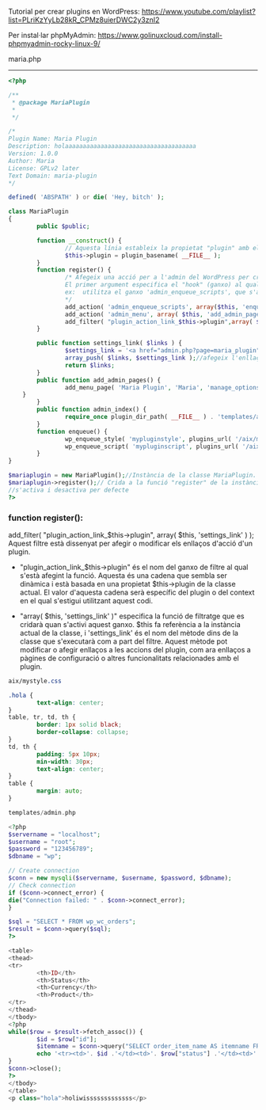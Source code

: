 
Tutorial per crear plugins en WordPress: 
https://www.youtube.com/playlist?list=PLriKzYyLb28kR_CPMz8uierDWC2y3znI2

Per instal·lar phpMyAdmin: 
https://www.golinuxcloud.com/install-phpmyadmin-rocky-linux-9/


maria.php
*********

```php
<?php

/**
 * @package MariaPlugin
 *
 */

/*
Plugin Name: Maria Plugin
Description: holaaaaaaaaaaaaaaaaaaaaaaaaaaaaaaaaaaaaa
Version: 1.0.0
Author: Maria
License: GPLv2 later
Text Domain: maria-plugin
*/

defined( 'ABSPATH' ) or die( 'Hey, bitch' );

class MariaPlugin
{
        public $public;

        function __construct() {
                // Aquesta línia estableix la propietat "plugin" amb el nom base del plugin (és una funció de WordPress) que correspon a aquest arxiu.
                $this->plugin = plugin_basename( __FILE__ );
        }
        function register() {
                /* Afegeix una acció per a l'admin del WordPress per cridar la funció enqueue i add_admin_pages.
                El primer argument especifica el "hook" (ganxo) al qual vols associar la funció que s'ha de cridar quan es produeix aquest ganxo.
                ex:  utilitza el ganxo 'admin_enqueue_scripts', que s'activa quan s'està carregant la part d'administració (admin) de WordPress. Quan aquest ganxo es                         dispara, la funció $this->enqueue s'executarà.
                */
                add_action( 'admin_enqueue_scripts', array($this, 'enqueue') );
                add_action( 'admin_menu', array( $this, 'add_admin_pages' ) );
                add_filter( "plugin_action_link_$this->plugin",array( $this, 'settings_link') );//afegeix un filtre per a les accions del plugin per cridar la funció                         "settings_link" d'aquesta classe.
        }

        public function settings_link( $links ) {
                $settings_link = '<a href="admin.php?page=maria_plugin">Settings</a>';//defineix un enllaç d'ajustos per al plugin.
                array_push( $links, $settings_link );//afegeix l'enllaç als enllaços existents
                return $links;
        }
        public function add_admin_pages() {
                add_menu_page( 'Maria Plugin', 'Maria', 'manage_options', 'maria_plugin', array( $this, 'admin_index' ), 'dashicons-stordashicons-store', 110 );//Afegeix una pàgina d'administració al menú de WordPress.
    }
        }
        public function admin_index() {
                require_once plugin_dir_path( __FILE__ ) . 'templates/admin.php';//inclou el fitxer d'administració.
        }
        function enqueue() {
                wp_enqueue_style( 'mypluginstyle', plugins_url( '/aix/mystyle.css', __FILE__ ) );
                wp_enqueue_script( 'mypluginscript', plugins_url( '/aix/myscript.js', __FILE__ ) );
        }
}

$mariaplugin = new MariaPlugin();//Instància de la classe MariaPlugin.
$mariaplugin->register();// Crida a la funció "register" de la instància per configurar el plugin.
//s'activa i desactiva per defecte
?>
```


### function register():
add_filter( "plugin_action_link_$this->plugin", array( $this, 'settings_link' ) );
Aquest filtre està dissenyat per afegir o modificar els enllaços d'acció d'un plugin.
- "plugin_action_link_$this->plugin" és el nom del ganxo de filtre al qual s'està afegint la funció. Aquesta és una cadena que sembla ser dinàmica i està basada en una propietat $this->plugin de la classe actual. El valor d'aquesta cadena serà específic del plugin o del context en el qual s'estigui utilitzant aquest codi.

- "array( $this, 'settings_link' )" especifica la funció de filtratge que es cridarà quan s'activi aquest ganxo. $this fa referència a la instància actual de la classe, i 'settings_link' és el nom del mètode dins de la classe que s'executarà com a part del filtre. Aquest mètode pot modificar o afegir enllaços a les accions del plugin, com ara enllaços a pàgines de configuració o altres funcionalitats relacionades amb el plugin.


```css
aix/mystyle.css

.hola {
        text-align: center;
}
table, tr, td, th {
        border: 1px solid black;
        border-collapse: collapse;
}
td, th {
        padding: 5px 10px;
        min-width: 30px;
        text-align: center;
}
table {
        margin: auto;
}
```

```php
templates/admin.php

<?php
$servername = "localhost";
$username = "root";
$password = "123456789";
$dbname = "wp";

// Create connection
$conn = new mysqli($servername, $username, $password, $dbname);
// Check connection
if ($conn->connect_error) {
die("Connection failed: " . $conn->connect_error);
}

$sql = "SELECT * FROM wp_wc_orders";
$result = $conn->query($sql);
?>

<table>
<thead>
<tr>
        <th>ID</th>
        <th>Status</th>
        <th>Currency</th>
        <th>Product</th>
</tr>
</thead>
</tbody>
<?php
while($row = $result->fetch_assoc()) {
        $id = $row["id"];
        $itemname = $conn->query("SELECT order_item_name AS itemname FROM wp_woocommerce_order_items WHERE order_id = $id")->fetch_assoc()["itemname"];
        echo '<tr><td>'. $id .'</td><td>'. $row["status"] .'</td><td>'. $row["currency"] ."</td><td>$itemname</td></tr>";
}
$conn->close();
?>
</tbody>
</table>
<p class="hola">holiwisssssssssssss</p>
```
